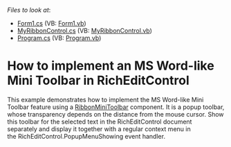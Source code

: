 <!-- default file list -->
*Files to look at*:

* [Form1.cs](./CS/RTFRibbonMini/Form1.cs) (VB: [Form1.vb](./VB/RTFRibbonMini/Form1.vb))
* [MyRibbonControl.cs](./CS/RTFRibbonMini/MyRibbonControl.cs) (VB: [MyRibbonControl.vb](./VB/RTFRibbonMini/MyRibbonControl.vb))
* [Program.cs](./CS/RTFRibbonMini/Program.cs) (VB: [Program.vb](./VB/RTFRibbonMini/Program.vb))
<!-- default file list end -->
# How to implement an MS Word-like Mini Toolbar in RichEditControl


<p>This example demonstrates how to implement the MS Word-like Mini Toolbar feature using a <a href="https://documentation.devexpress.com/#WindowsForms/clsDevExpressXtraBarsRibbonRibbonMiniToolbartopic">RibbonMiniToolbar</a> component. It is a popup toolbar, whose transparency depends on the distance from the mouse cursor. Show this toolbar for the selected text in the RichEditControl document separately and display it together with a regular context menu in the RichEditControl.PopupMenuShowing event handler. </p>

<br/>


